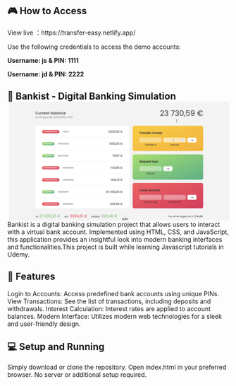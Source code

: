 ## 🎮 How to Access
<p>View live ：https://transfer-easy.netlify.app/</p>
<p>Use the following credentials to access the demo accounts:</p>
<p><strong>Username: js   &  PIN: 1111</strong></p>
<p><strong>Username: jd   &  PIN: 2222</strong></p>

## 🏦 Bankist - Digital Banking Simulation <img alt="screenshot" width='500' align='right' src="static/transferEase.jpg">
Bankist is a digital banking simulation project that allows users to interact with a virtual bank account. Implemented using HTML, CSS, and JavaScript, this application provides an insightful look into modern banking interfaces and functionalities.This project is built while learning Javascript tutorials in Udemy.

## 🚀 Features
Login to Accounts: Access predefined bank accounts using unique PINs.
View Transactions: See the list of transactions, including deposits and withdrawals.
Interest Calculation: Interest rates are applied to account balances.
Modern Interface: Utilizes modern web technologies for a sleek and user-friendly design.

## 💻 Setup and Running
Simply download or clone the repository.
Open index.html in your preferred browser.
No server or additional setup required.
